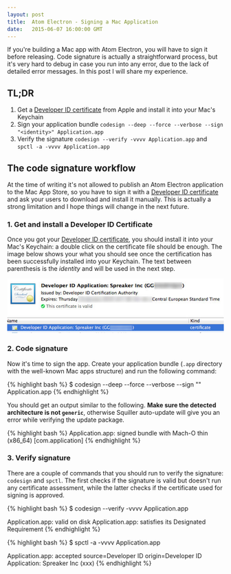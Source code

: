 ```yaml
---
layout: post
title:  Atom Electron - Signing a Mac Application
date:   2015-06-07 16:00:00 GMT
---
```


If you're building a Mac app with Atom Electron, you will have to sign it before releasing. Code signature is actually a straightforward process, but it's very hard to debug in case you run into any error, due to the lack of detailed error messages. In this post I will share my experience.


## TL;DR

1. Get a [Developer ID certificate](https://developer.apple.com/account/mac/certificate/certificateList.action) from Apple and install it into your Mac's Keychain
2. Sign your application bundle `codesign --deep --force --verbose --sign "<identity>" Application.app`
3. Verify the signature `codesign --verify -vvvv Application.app` and `spctl -a -vvvv Application.app`


## The code signature workflow

At the time of writing it's not allowed to publish an Atom Electron application to the Mac App Store, so you have to sign it with a [Developer ID certificate](https://developer.apple.com/account/mac/certificate/certificateList.action) and ask your users to download and install it manually. This is actually a strong limitation and I hope things will change in the next future.


### 1. Get and install a Developer ID Certificate

Once you got your [Developer ID certificate](https://developer.apple.com/account/mac/certificate/certificateList.action), you should install it into your Mac's Keychain: a double click on the certificate file should be enough. The image below shows your what you should see once the certification has been successfully installed into your Keychain. The text between parenthesis is the *identity* and will be used in the next step.

![](/images/2015-06-07-certificate.jpg)


### 2. Code signature

Now it's time to sign the app. Create your application bundle (`.app` directory with the well-known Mac apps structure) and run the following command:

{% highlight bash %}
$ codesign --deep --force --verbose --sign "<identity>" Application.app
{% endhighlight %}

You should get an output similar to the following. **Make sure the detected architecture is not `generic`**, otherwise Squiller auto-update will give you an error while verifying the update package.

{% highlight bash %}
Application.app: signed bundle with Mach-O thin (x86_64) [com.application]
{% endhighlight %}


### 3. Verify signature

There are a couple of commands that you should run to verify the signature: `codesign` and `spctl`. The first checks if the signature is valid but doesn't run any certificate assessment, while the latter checks if the certificate used for signing is approved.

{% highlight bash %}
$ codesign --verify -vvvv Application.app

Application.app: valid on disk
Application.app: satisfies its Designated Requirement
{% endhighlight %}

{% highlight bash %}
$ spctl -a -vvvv Application.app

Application.app: accepted
source=Developer ID
origin=Developer ID Application: Spreaker Inc (xxx)
{% endhighlight %}
